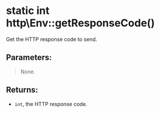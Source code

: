 # static int http\Env::getResponseCode()

Get the HTTP response code to send.

## Parameters:

> None.

## Returns:

* ```int```, the HTTP response code.

